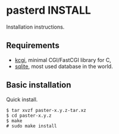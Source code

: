 pasterd INSTALL
===============

Installation instructions.

Requirements
------------

- [kcgi][], minimal CGI/FastCGI library for C,
- [sqlite][], most used database in the world.

Basic installation
------------------

Quick install.

	$ tar xvzf paster-x.y.z-tar.xz
	$ cd paster-x.y.z
	$ make
	# sudo make install

[kcgi]: https://kristaps.bsd.lv/kcgi
[sqlite]: https://www.sqlite.org
